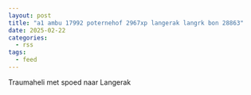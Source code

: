 ```yaml
---
layout: post
title: "a1 ambu 17992 poternehof 2967xp langerak langrk bon 28863"
date: 2025-02-22
categories: 
  - rss
tags: 
  - feed
---
```


Traumaheli met spoed naar Langerak
